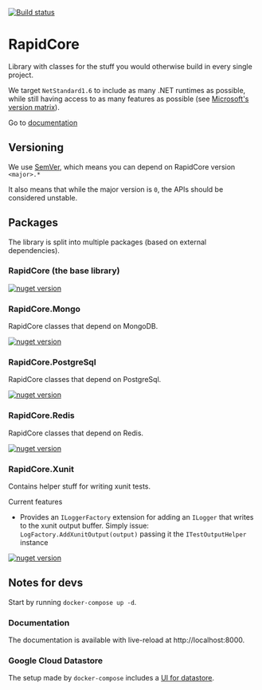 [![Build status](https://ci.appveyor.com/api/projects/status/ja3vf8fp1ros6q4t/branch/master?svg=true)](https://ci.appveyor.com/project/nover/rapidcore/branch/master)

# RapidCore

Library with classes for the stuff you would otherwise build in every single project.

We target `NetStandard1.6` to include as many .NET runtimes as possible, while still having access to as many features as possible (see [Microsoft's version matrix](https://github.com/dotnet/standard/blob/master/docs/versions.md)).

Go to [documentation](http://docs.rapidcore.io/)

## Versioning

We use [SemVer](http://semver.org/), which means you can depend on RapidCore version `<major>.*`

It also means that while the major version is `0`, the APIs should be considered unstable.

## Packages

The library is split into multiple packages (based on external dependencies).

### RapidCore (the base library)

[![nuget version][nuget-image-core]][nuget-url-core]

### RapidCore.Mongo

RapidCore classes that depend on MongoDB.

[![nuget version][nuget-image-mongo]][nuget-url-mongo]

### RapidCore.PostgreSql

RapidCore classes that depend on PostgreSql.

[![nuget version][nuget-image-postgres]][nuget-url-postgres]

### RapidCore.Redis

RapidCore classes that depend on Redis.

[![nuget version][nuget-image-redis]][nuget-url-redis]

### RapidCore.Xunit

Contains helper stuff for writing xunit tests.

Current features

- Provides an `ILoggerFactory` extension for adding an `ILogger` that writes to the xunit output buffer. Simply issue: `LogFactory.AddXunitOutput(output)` passing it the `ITestOutputHelper` instance

[![nuget version][nuget-image-xunit]][nuget-url-xunit]


[nuget-image-core]: https://img.shields.io/nuget/v/RapidCore.svg
[nuget-url-core]: https://www.nuget.org/packages/RapidCore

[nuget-image-mongo]: https://img.shields.io/nuget/v/RapidCore.Mongo.svg
[nuget-url-mongo]: https://www.nuget.org/packages/RapidCore.Mongo

[nuget-image-postgres]: https://img.shields.io/nuget/v/RapidCore.PostgreSql.svg
[nuget-url-postgres]: https://www.nuget.org/packages/RapidCore.PostgreSql

[nuget-image-redis]: https://img.shields.io/nuget/v/RapidCore.Redis.svg
[nuget-url-redis]: https://www.nuget.org/packages/RapidCore.Redis

[nuget-image-xunit]: https://img.shields.io/nuget/v/RapidCore.Xunit.svg
[nuget-url-xunit]: https://www.nuget.org/packages/RapidCore.Xunit

## Notes for devs

Start by running `docker-compose up -d`.

### Documentation

The documentation is available with live-reload at http://localhost:8000.

### Google Cloud Datastore

The setup made by `docker-compose` includes a [UI for datastore](http://localhost:8282).
